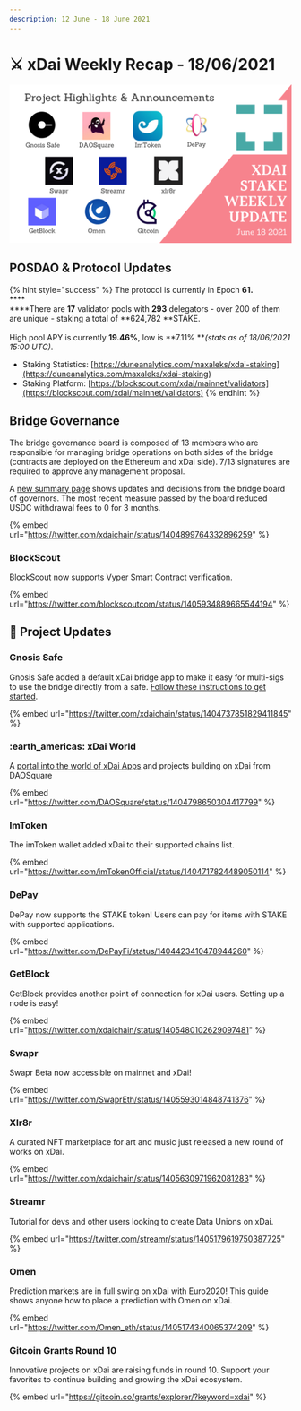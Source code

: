 ```yaml
---
description: 12 June - 18 June 2021
---
```


# ⚔️ xDai Weekly Recap - 18/06/2021

![](<../../../../.gitbook/assets/weekly-update (2).png>)

## POSDAO & Protocol Updates

{% hint style="success" %}
The protocol is currently in Epoch **61.**\
****\
****There are **17** validator pools with **293** delegators - over 200 of them are unique - staking a total of **624,782 **STAKE.\
\
High pool APY is currently **19.46%**, low is **7.11% **_(stats as of 18/06/2021 15:00 UTC)_.

* Staking Statistics: [https://duneanalytics.com/maxaleks/xdai-staking](https://duneanalytics.com/maxaleks/xdai-staking)
* Staking Platform: [https://blockscout.com/xdai/mainnet/validators](https://blockscout.com/xdai/mainnet/validators)
{% endhint %}

## Bridge Governance&#x20;

The bridge governance board is composed of 13 members who are responsible for managing bridge operations on both sides of the bridge (contracts are deployed on the Ethereum and xDai side). 7/13 signatures are required to approve any management proposal.

A [new summary page](../../../../for-users/governance/governance-board-summary-of-decisions.md) shows updates and decisions from the bridge board of governors. The most recent measure passed by the board reduced USDC withdrawal fees to 0 for 3 months.

{% embed url="https://twitter.com/xdaichain/status/1404899764332896259" %}

### BlockScout

BlockScout now supports Vyper Smart Contract verification.

{% embed url="https://twitter.com/blockscoutcom/status/1405934889665544194" %}



## :butterfly: Project Updates

### Gnosis Safe

Gnosis Safe added a default xDai bridge app to make it easy for multi-sigs to use the bridge directly from a safe. [Follow these instructions to get started](../../../../for-users/bridges/converting-xdai-via-bridge/xdai-bridge-+-gnosis-safe-app.md).

{% embed url="https://twitter.com/xdaichain/status/1404737851829411845" %}

### :earth\_americas: xDai World

A [portal into the world of xDai Apps](https://www.xdai.world) and projects building on xDai from DAOSquare

{% embed url="https://twitter.com/DAOSquare/status/1404798650304417799" %}

### ImToken

The imToken wallet added xDai to their supported chains list.

{% embed url="https://twitter.com/imTokenOfficial/status/1404717824489050114" %}

### DePay

DePay now supports the STAKE token! Users can pay for items with STAKE with supported applications.

{% embed url="https://twitter.com/DePayFi/status/1404423410478944260" %}

### GetBlock

GetBlock provides another point of connection for xDai users. Setting up a node is easy!

{% embed url="https://twitter.com/xdaichain/status/1405480102629097481" %}

### **Swapr**

Swapr Beta now accessible on mainnet and xDai!

{% embed url="https://twitter.com/SwaprEth/status/1405593014848741376" %}

### **Xlr8r**

A curated NFT marketplace for art and music just released a new round of works on xDai.

{% embed url="https://twitter.com/xdaichain/status/1405630971962081283" %}

### Streamr

Tutorial for devs and other users looking to create Data Unions on xDai.

{% embed url="https://twitter.com/streamr/status/1405179619750387725" %}

### Omen

Prediction markets are in full swing on xDai with Euro2020! This guide shows anyone how to place a prediction with Omen on xDai.

{% embed url="https://twitter.com/Omen_eth/status/1405174340065374209" %}

### Gitcoin Grants Round 10

Innovative projects on xDai are raising funds in round 10. Support your favorites to continue building and growing the xDai ecosystem.

{% embed url="https://gitcoin.co/grants/explorer/?keyword=xdai" %}









&#x20;

